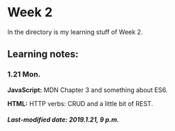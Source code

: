 # Week 2

In the directory is my learning stuff of Week 2.

## Learning notes:

### 1.21 Mon.

**JavaScript:** MDN Chapter 3 and something about ES6.

**HTML:** HTTP verbs: CRUD and a little bit of REST.

##### Last-modified date: 2019.1.21, 9 p.m.